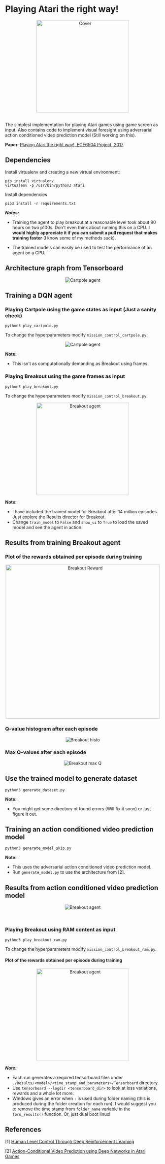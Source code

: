 # Playing Atari the right way!

<p align="center">
<img src="https://raw.githubusercontent.com/Naresh1318/Playing_Atari_the_right_way/master/README/Breakout_ram_good.gif" alt="Cover" width="300px"/>
</p>

<br>
The simplest implementation for playing Atari games using game screen as input. Also contains code to 
implement visual foresight using adversarial action conditioned video prediction model (Still working on this).

**Paper**: 
[Playing Atari the right way!, ECE6504 Project, 2017](https://drive.google.com/open?id=1s2jKSDQGXy4xC0-SCnFvydPdf8DaE-8g)


## Dependencies
Install virtualenv and creating a new virtual environment:

    pip install virtualenv
    virtualenv -p /usr/bin/python3 atari

 Install dependencies

    pip3 install -r requirements.txt
    
***Notes:***
* Training the agent to play breakout at a reasonable level took about 80 hours on two p100s. 
Don't even think about running this on a CPU. **I would highly appreciate it if you can submit a pull request that 
makes training faster** (I know some of my methods suck).

* The trained models can easily be used to test the performance of an agent on a CPU.

## Architecture graph from Tensorboard

<p align="center">
<img src="https://raw.githubusercontent.com/Naresh1318/Playing_Atari_the_right_way/master/README/Architectur.jpg" alt="Cartpole agent">
</p>

## Training a DQN agent
### Playing Cartpole using the game states as input (Just a sanity check)

    python3 play_cartpole.py

To change the hyperparameters modify `mission_control_cartpole.py`.

<p align="center">
<img src="https://raw.githubusercontent.com/Naresh1318/Playing_Atari_the_right_way/master/README/CartPole.gif" alt="Cartpole agent">
</p>

**Note:**
* This isn't as computationally demanding as Breakout using frames.

### Playing Breakout using the game frames as input

    python3 play_breakout.py

To change the hyperparameters modify `mission_control_breakout.py`.

<p align="center">
<img src="https://raw.githubusercontent.com/Naresh1318/Playing_Atari_the_right_way/master/README/Breakout_ram_good.gif" width="300px" alt="Breakout agent">
</p>

**Note:**
* I have included the trained model for Breakout after 14 million episodes. Just explore the Results director for Breakout.
* Change `train_model` to `False` and `show_ui` to `True` to load the saved model and see the agent in action.


## Results from training Breakout agent

### Plot of the rewards obtained per episode during training

<p align="center">
<img src="https://raw.githubusercontent.com/Naresh1318/Playing_Atari_the_right_way/master/README/Breakout_rewards.png" alt="Breakout Reward" width="500px">
</p>

### Q-value histogram after each episode

<p align="center">
<img src="https://raw.githubusercontent.com/Naresh1318/Playing_Atari_the_right_way/master/README/q_val_hist.jpg" alt="Breakout histo">
</p>


### Max Q-values after each episode

<p align="center">
<img src="https://raw.githubusercontent.com/Naresh1318/Playing_Atari_the_right_way/master/README/max_q_value.jpg" alt="Breakout max Q">
</p>

## Use the trained model to generate dataset

    python3 generate_dataset.py
    
**Note:**

* You might get some directory nt found errors (Will fix it soon) or just figure it out.

## Training an action conditioned video prediction model

    python3 generate_model_skip.py

**Note:**

* This uses the adversarial action conditioned video prediction model.
* Run `generate_model.py` to use the architecture from [2].


## Results from action conditioned video prediction model

<p align="center">
<img src="https://raw.githubusercontent.com/Naresh1318/Playing_Atari_the_right_way/master/README/skip.jpg" alt="Breakout agent">
</p>
<br>

### Playing Breakout using RAM content as input

    python3 play_breakout_ram.py

To change the hyperparameters modify `mission_control_breakout_ram.py`.

#### Plot of the rewards obtained per episode during training
<p align="center">
<img src="https://raw.githubusercontent.com/Naresh1318/Playing_Atari_the_right_way/master/README/Breakout_ram_rewards.png" width="300px" alt="Breakout agent">
</p>

***Note:***
* Each run generates a required tensorboard files under `./Results/<model>/<time_stamp_and_parameters>/Tensorboard` directory.
* Use `tensorboard --logdir <tensorboard_dir>` to look at loss variations, rewards and a whole lot more.
* Windows gives an error when `:` is used during folder naming (this is produced during the folder creation for each run). I 
would suggest you to remove the time stamp from `folder_name` variable in the `form_results()` function. Or, just dual boot linux!


## References
[1] [Human Level Control Through Deep Reinforcement Learning](https://deepmind.com/research/publications/human-level-control-through-deep-reinforcement-learning/)

[2] [Action-Conditional Video Prediction using Deep Networks in Atari Games](https://arxiv.org/abs/1507.08750)
